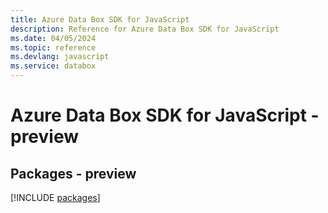 ```yaml
---
title: Azure Data Box SDK for JavaScript
description: Reference for Azure Data Box SDK for JavaScript
ms.date: 04/05/2024
ms.topic: reference
ms.devlang: javascript
ms.service: databox
---
```

# Azure Data Box SDK for JavaScript - preview
## Packages - preview
[!INCLUDE [packages](data-box-index.md)]